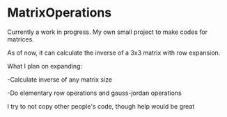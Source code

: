 # MatrixOperations
Currently a work in progress. My own small project to make codes for matrices.

As of now, it can calculate the inverse of a 3x3 matrix with row expansion.

What I plan on expanding:

-Calculate inverse of any matrix size

-Do elementary row operations and gauss-jordan operations

I try to not copy other people's code, though help would be great
